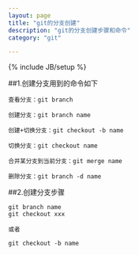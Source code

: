 ```yaml
---
layout: page
title: "git的分支创建"
description: "git的分支创建步骤和命令"
category: "git"

---
```

{% include JB/setup %}

##1.创建分支用到的命令如下

	查看分支：git branch

	创建分支：git branch name

	创建+切换分支：git checkout -b name

	切换分支：git checkout name

	合并某分支到当前分支：git merge name

	删除分支：git branch -d name
	
##2.创建分支步骤

	git branch name
	git checkout xxx
	
	或者
	
	git checkout -b name